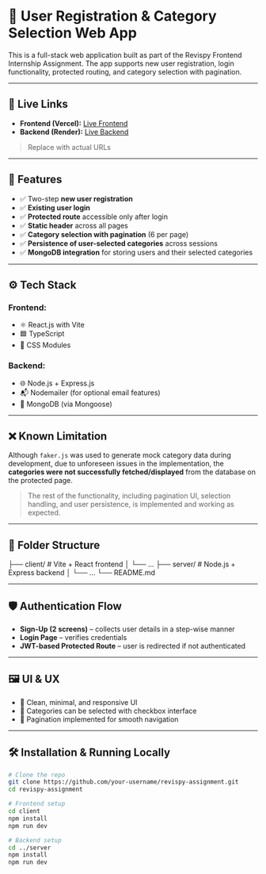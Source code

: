 # 📝 User Registration & Category Selection Web App

This is a full-stack web application built as part of the Revispy Frontend Internship Assignment. The app supports new user registration, login functionality, protected routing, and category selection with pagination.

---

## 🚀 Live Links

- **Frontend (Vercel):** [Live Frontend](https://your-frontend-link.vercel.app)
- **Backend (Render):** [Live Backend](https://your-backend-link.onrender.com)

> Replace with actual URLs

---

## 📌 Features

- ✅ Two-step **new user registration**
- ✅ **Existing user login**
- ✅ **Protected route** accessible only after login
- ✅ **Static header** across all pages
- ✅ **Category selection with pagination** (6 per page)
- ✅ **Persistence of user-selected categories** across sessions
- ✅ **MongoDB integration** for storing users and their selected categories

---

## ⚙️ Tech Stack

### Frontend:
- ⚛️ React.js with Vite
- 🟦 TypeScript
- 💄 CSS Modules

### Backend:
- 🌐 Node.js + Express.js
- 📬 Nodemailer (for optional email features)
- 🧠 MongoDB (via Mongoose)

---

## ❌ Known Limitation

Although `faker.js` was used to generate mock category data during development, due to unforeseen issues in the implementation, the **categories were not successfully fetched/displayed** from the database on the protected page.

> The rest of the functionality, including pagination UI, selection handling, and user persistence, is implemented and working as expected.

---

## 📂 Folder Structure

├── client/ # Vite + React frontend
│ └── ...
├── server/ # Node.js + Express backend
│ └── ...
└── README.md



---

## 🛡️ Authentication Flow

- **Sign-Up (2 screens)** – collects user details in a step-wise manner
- **Login Page** – verifies credentials
- **JWT-based Protected Route** – user is redirected if not authenticated

---

## 🖼️ UI & UX

- 🔐 Clean, minimal, and responsive UI
- 🧩 Categories can be selected with checkbox interface
- 📄 Pagination implemented for smooth navigation

---

## 🛠️ Installation & Running Locally

```bash
# Clone the repo
git clone https://github.com/your-username/revispy-assignment.git
cd revispy-assignment

# Frontend setup
cd client
npm install
npm run dev

# Backend setup
cd ../server
npm install
npm run dev
